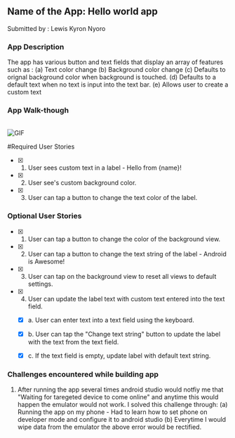 ## Name of the App: Hello world app

Submitted by : Lewis Kyron Nyoro 

### App Description
 The app has various button and text fields that display an array of features such as :
(a) Text color change
(b) Background color change 
(c) Defaults to orignal background color when background is touched.
(d) Defaults to a default text when no text is input into the text bar.
(e) Allows user to create a custom text 


### App Walk-though
<imTg src="https://i.imgur.com/dQTWFiL.gif" width=200><br>
 ![GIF](https://i.imgur.com/dQTWFiL.gif) 



#Required User Stories
- [x] 1. User sees custom text in a label - Hello from {name}!
- [x] 2. User see's custom background color.
- [x] 3. User can tap a button to change the text color of the label.

### Optional User Stories
- [x] 1. User can tap a button to change the color of the background view.  
- [x] 2. User can tap a button to change the text string of the label - Android is Awesome!  
- [x] 3. User can tap on the background view to reset all views to default settings.  
- [x] 4. User can update the label text with custom text entered into the text field.  
   - [x] a. User can enter text into a text field using the keyboard.  
   - [x] b. User can tap the "Change text string" button to update the label with the text from the text field.  
   - [x] c. If the text field is empty, update label with default text string.  

 
 ### Challenges encountered while building app
 1. After running the app several times android studio would notfiy me that "Waiting for taregeted device to come online" and anytime this would happen the emulator would not work.
 I solved this challenge through:
(a) Running the app on my phone - Had to learn how to set phone on developer mode and configure it to android studio
(b) Everytime I would wipe data from the emulator the above error would be rectified.
 
 
